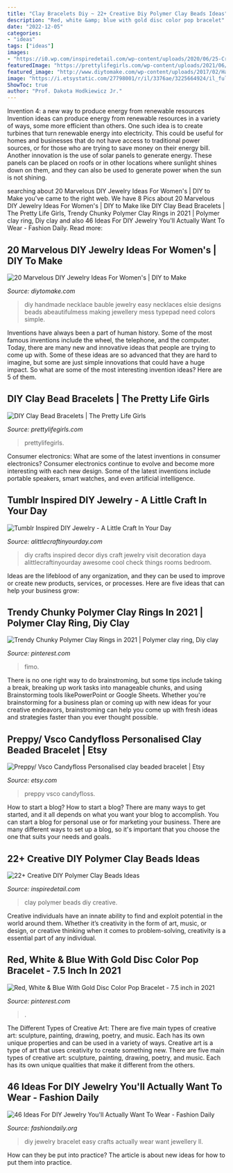 ```yaml
---
title: "Clay Bracelets Diy ~ 22+ Creative Diy Polymer Clay Beads Ideas"
description: "Red, white &amp; blue with gold disc color pop bracelet"
date: "2022-12-05"
categories:
- "ideas"
tags: ["ideas"]
images:
- "https://i0.wp.com/inspiredetail.com/wp-content/uploads/2020/06/25-Creative-DIY-Polymer-Clay-Beads-Ideas-9-1.jpg?resize=640%2C798"
featuredImage: "https://prettylifegirls.com/wp-content/uploads/2021/06/PLG-5.20.21-Final-149-683x1024.jpg"
featured_image: "http://www.diytomake.com/wp-content/uploads/2017/02/Handmade-Bauble-Necklace.jpg"
image: "https://i.etsystatic.com/27798001/r/il/3376ae/3225664924/il_fullxfull.3225664924_kikl.jpg"
ShowToc: true
author: "Prof. Dakota Hodkiewicz Jr."
---
```



Invention 4: a new way to produce energy from renewable resources
Invention ideas can produce energy from renewable resources in a variety of ways, some more efficient than others. One such idea is to create turbines that turn renewable energy into electricity. This could be useful for homes and businesses that do not have access to traditional power sources, or for those who are trying to save money on their energy bill. Another innovation is the use of solar panels to generate energy. These panels can be placed on roofs or in other locations where sunlight shines down on them, and they can also be used to generate power when the sun is not shining.

	

		
searching about 20 Marvelous DIY Jewelry Ideas For Women&#039;s | DIY to Make you've came to the right web. We have 8 Pics about 20 Marvelous DIY Jewelry Ideas For Women&#039;s | DIY to Make like DIY Clay Bead Bracelets | The Pretty Life Girls, Trendy Chunky Polymer Clay Rings in 2021 | Polymer clay ring, Diy clay and also 46 Ideas For DIY Jewelry You&#039;ll Actually Want To Wear - Fashion Daily. Read more:
		
    
## 20 Marvelous DIY Jewelry Ideas For Women&#039;s | DIY To Make

<img loading=lazy src="http://www.diytomake.com/wp-content/uploads/2017/02/Handmade-Bauble-Necklace.jpg" onerror="this.onerror=null;this.src='https://tse2.mm.bing.net/th?id=OIP.5XO_YL-6oSPToH_ByWXHwQHaKs&amp;pid=15.1';" alt="20 Marvelous DIY Jewelry Ideas For Women&#039;s | DIY to Make">

_Source: diytomake.com_

>diy handmade necklace bauble jewelry easy necklaces elsie designs beads abeautifulmess making jewellery mess typepad need colors simple. 

	

Inventions have always been a part of human history. Some of the most famous inventions include the wheel, the telephone, and the computer. Today, there are many new and innovative ideas that people are trying to come up with. Some of these ideas are so advanced that they are hard to imagine, but some are just simple innovations that could have a huge impact. So what are some of the most interesting invention ideas? Here are 5 of them.

    
## DIY Clay Bead Bracelets | The Pretty Life Girls

<img loading=lazy src="https://prettylifegirls.com/wp-content/uploads/2021/06/PLG-5.20.21-Final-149-683x1024.jpg" onerror="this.onerror=null;this.src='https://tse2.mm.bing.net/th?id=OIP.Lai9nI4oGQuGFeYKj8prwAHaLG&amp;pid=15.1';" alt="DIY Clay Bead Bracelets | The Pretty Life Girls">

_Source: prettylifegirls.com_

>prettylifegirls. 

	

Consumer electronics: What are some of the latest inventions in consumer electronics?
Consumer electronics continue to evolve and become more interesting with each new design. Some of the latest inventions include portable speakers, smart watches, and even artificial intelligence.

    
## Tumblr Inspired DIY Jewelry - A Little Craft In Your Day

<img loading=lazy src="https://www.alittlecraftinyourday.com/wp-content/uploads/2015/09/Tumblr_Inspired_DIY_Crafts.jpg" onerror="this.onerror=null;this.src='https://tse1.mm.bing.net/th?id=OIP.STjK7GtOK5yJ0f3s-B13pgHaKl&amp;pid=15.1';" alt="Tumblr Inspired DIY Jewelry - A Little Craft In Your Day">

_Source: alittlecraftinyourday.com_

>diy crafts inspired decor diys craft jewelry visit decoration daya alittlecraftinyourday awesome cool check things rooms bedroom. 

	

Ideas are the lifeblood of any organization, and they can be used to improve or create new products, services, or processes. Here are five ideas that can help your business grow:

    
## Trendy Chunky Polymer Clay Rings In 2021 | Polymer Clay Ring, Diy Clay

<img loading=lazy src="https://i.pinimg.com/736x/79/db/03/79db0336c9d9e1cd3e1b57ff2fb1336c.jpg" onerror="this.onerror=null;this.src='https://tse1.mm.bing.net/th?id=OIP.fyt_tHlliXXayPUSVWXghQHaLJ&amp;pid=15.1';" alt="Trendy Chunky Polymer Clay Rings in 2021 | Polymer clay ring, Diy clay">

_Source: pinterest.com_

>fimo. 

	

There is no one right way to do brainstroming, but some tips include taking a break, breaking up work tasks into manageable chunks, and using Brainstorming tools likePowerPoint or Google Sheets. Whether you're brainstorming for a business plan or coming up with new ideas for your creative endeavors, brainstroming can help you come up with fresh ideas and strategies faster than you ever thought possible.

    
## Preppy/ Vsco Candyfloss Personalised Clay Beaded Bracelet | Etsy

<img loading=lazy src="https://i.etsystatic.com/27798001/r/il/3376ae/3225664924/il_fullxfull.3225664924_kikl.jpg" onerror="this.onerror=null;this.src='https://tse3.mm.bing.net/th?id=OIP.t26d0evb63Zxp8Czt_AYNAHaJ4&amp;pid=15.1';" alt="Preppy/ Vsco Candyfloss Personalised clay beaded bracelet | Etsy">

_Source: etsy.com_

>preppy vsco candyfloss. 

	

How to start a blog?
How to start a blog? There are many ways to get started, and it all depends on what you want your blog to accomplish. You can start a blog for personal use or for marketing your business. There are many different ways to set up a blog, so it's important that you choose the one that suits your needs and goals.

    
## 22+ Creative DIY Polymer Clay Beads Ideas

<img loading=lazy src="https://i0.wp.com/inspiredetail.com/wp-content/uploads/2020/06/25-Creative-DIY-Polymer-Clay-Beads-Ideas-9-1.jpg?resize=640%2C798" onerror="this.onerror=null;this.src='https://tse4.mm.bing.net/th?id=OIP.W0uLkdpMwBaavgOnph6jGQHaJP&amp;pid=15.1';" alt="22+ Creative DIY Polymer Clay Beads Ideas">

_Source: inspiredetail.com_

>clay polymer beads diy creative. 

	

Creative individuals have an innate ability to find and exploit potential in the world around them. Whether it’s creativity in the form of art, music, or design, or creative thinking when it comes to problem-solving, creativity is a essential part of any individual.

    
## Red, White &amp; Blue With Gold Disc Color Pop Bracelet - 7.5 Inch In 2021

<img loading=lazy src="https://i.pinimg.com/736x/0e/e6/ea/0ee6ea02c2f0050dc01fed48d4c392ea.jpg" onerror="this.onerror=null;this.src='https://tse3.mm.bing.net/th?id=OIP.efbcxFvj3fQqSqR1UiFqHAHaJ3&amp;pid=15.1';" alt="Red, White &amp; Blue With Gold Disc Color Pop Bracelet - 7.5 inch in 2021">

_Source: pinterest.com_

>. 

	

The Different Types of Creative Art: There are five main types of creative art: sculpture, painting, drawing, poetry, and music. Each has its own unique properties and can be used in a variety of ways.
Creative art is a type of art that uses creativity to create something new. There are five main types of creative art: sculpture, painting, drawing, poetry, and music. Each has its own unique qualities that make it different from the others.

    
## 46 Ideas For DIY Jewelry You&#039;ll Actually Want To Wear - Fashion Daily

<img loading=lazy src="http://fashiondaily.org/wp-content/uploads/2018/01/7b42d5b32c03e4fc8b259ca8fe9fb619-diy-jewellery-jewelry-crafts.jpg" onerror="this.onerror=null;this.src='https://tse2.mm.bing.net/th?id=OIP.-8Lz7e5JExDjC3tUByC-jwHaQe&amp;pid=15.1';" alt="46 Ideas For DIY Jewelry You&#039;ll Actually Want To Wear - Fashion Daily">

_Source: fashiondaily.org_

>diy jewelry bracelet easy crafts actually wear want jewellery ll. 

	

How can they be put into practice?
The article is about new ideas for how to put them into practice.

